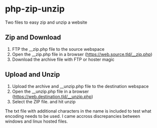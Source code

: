 # php-zip-unzip
Two files to easy zip and unzip a website

## Zip and Download
1. FTP the __zip.php file to the source webspace
2. Open the __zip.php file in a browser (https://web.source.tld/__zip.php)
3. Download the archive file with FTP or hoster magic

## Upload and Unzip
1. Upload the archive and __unzip.php file to the destination webspace
2. Open the __unzip.php file in a browser (https://web.destination.tld/__unzip.php)
3. Select the ZIP file. and hit unzip

The txt file with additional characters in the name is included to test what encoding needs to be used. I came accross discrepancies between windows and linux hosted files. 
